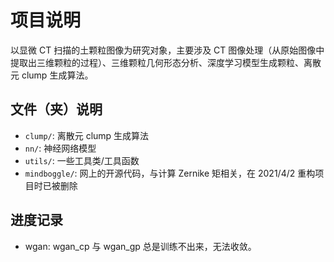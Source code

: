 # 项目说明

以显微 CT 扫描的土颗粒图像为研究对象，主要涉及 CT 图像处理（从原始图像中提取出三维颗粒的过程）、三维颗粒几何形态分析、深度学习模型生成颗粒、离散元 clump 生成算法。

## 文件（夹）说明

-   `clump/`: 离散元 clump 生成算法
-   `nn/`: 神经网络模型
-   `utils/`: 一些工具类/工具函数
-   `mindboggle/`: 网上的开源代码，与计算 Zernike 矩相关，在 2021/4/2 重构项目时已被删除

## 进度记录

-   wgan: wgan_cp 与 wgan_gp 总是训练不出来，无法收敛。
